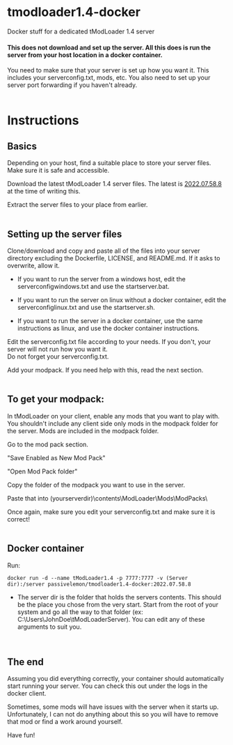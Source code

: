 # tmodloader1.4-docker </br>
Docker stuff for a dedicated tModLoader 1.4 server </br>

#### This does not download and set up the server. All this does is run the server from your host location in a docker container. </br>

You need to make sure that your server is set up how you want it. This includes your serverconfig.txt, mods, etc. You also need to set up your server port forwarding if you haven't already. </br>
</br>

# Instructions </br>
## Basics
Depending on your host, find a suitable place to store your server files. Make sure it is safe and accessible. </br>

Download the latest tModLoader 1.4 server files. The latest is [2022.07.58.8](https://github.com/tModLoader/tModLoader/releases/tag/v2022.07.58.8) at the time of writing this. </br>

Extract the server files to your place from earlier. </br>
</br>

## Setting up the server files </br>
Clone/download and copy and paste all of the files into your server directory excluding the Dockerfile, LICENSE, and README.md. If it asks to overwrite, allow it. </br>

 - If you want to run the server from a windows host, edit the serverconfigwindows.txt and use the startserver.bat. </br>

 - If you want to run the server on linux without a docker container, edit the serverconfiglinux.txt and use the startserver.sh. </br>

 - If you want to run the server in a docker container, use the same instructions as linux, and use the docker container instructions. </br>

Edit the serverconfig.txt file according to your needs. If you don't, your server will not run how you want it. </br>
Do not forget your serverconfig.txt. </br>

Add your modpack. If you need help with this, read the next section. </br>
</br>

## To get your modpack: </br>
In tModLoader on your client, enable any mods that you want to play with. You shouldn't include any client side only mods in the modpack folder for the server. Mods are included in the modpack folder. </br>

Go to the mod pack section. </br>

"Save Enabled as New Mod Pack" </br>

"Open Mod Pack folder" </br>

Copy the folder of the modpack you want to use in the server. </br>

Paste that into (yourserverdir)\contents\ModLoader\Mods\ModPacks\ </br>

Once again, make sure you edit your serverconfig.txt and make sure it is correct! </br>
</br>

## Docker container </br>
Run: </br>
```
docker run -d --name tModLoader1.4 -p 7777:7777 -v (Server dir):/server passivelemon/tmodloader1.4-docker:2022.07.58.8
```
 - The server dir is the folder that holds the servers contents. This should be the place you chose from the very start. Start from the root of your system and go all the way to that folder (ex: C:\Users\JohnDoe\tModLoaderServer\). You can edit any of these arguments to suit you. </br>
</br>


## The end
Assuming you did everything correctly, your container should automatically start running your server. You can check this out under the logs in the docker client. </br>

Sometimes, some mods will have issues with the server when it starts up. Unfortunately, I can not do anything about this so you will have to remove that mod or find a work around yourself. </br>

Have fun! </br>
